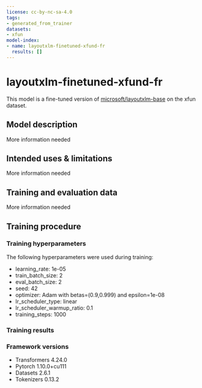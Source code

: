 ```yaml
---
license: cc-by-nc-sa-4.0
tags:
- generated_from_trainer
datasets:
- xfun
model-index:
- name: layoutxlm-finetuned-xfund-fr
  results: []
---
```


<!-- This model card has been generated automatically according to the information the Trainer had access to. You
should probably proofread and complete it, then remove this comment. -->

# layoutxlm-finetuned-xfund-fr

This model is a fine-tuned version of [microsoft/layoutxlm-base](https://huggingface.co/microsoft/layoutxlm-base) on the xfun dataset.

## Model description

More information needed

## Intended uses & limitations

More information needed

## Training and evaluation data

More information needed

## Training procedure

### Training hyperparameters

The following hyperparameters were used during training:
- learning_rate: 1e-05
- train_batch_size: 2
- eval_batch_size: 2
- seed: 42
- optimizer: Adam with betas=(0.9,0.999) and epsilon=1e-08
- lr_scheduler_type: linear
- lr_scheduler_warmup_ratio: 0.1
- training_steps: 1000

### Training results



### Framework versions

- Transformers 4.24.0
- Pytorch 1.10.0+cu111
- Datasets 2.6.1
- Tokenizers 0.13.2
